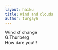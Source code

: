 ```yaml
---
layout: haiku
title: Wind and clouds
author: turgayh
---
```


Wind of change<br>
G.Thunberg<br>
How dare you!!!<br>
